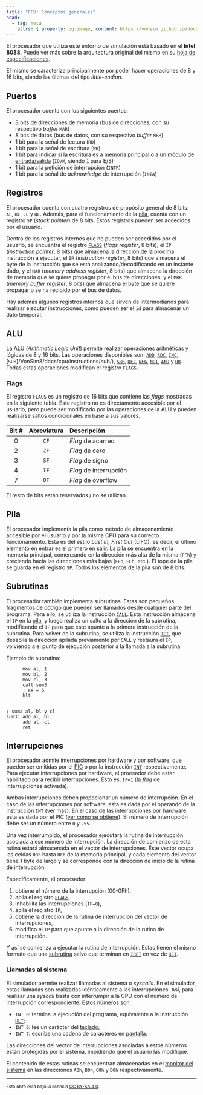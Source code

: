 ```yaml
---
title: "CPU: Conceptos generales"
head:
  - tag: meta
    attrs: { property: og:image, content: https://vonsim.github.io/docs/og/cpu.png }
---
```


El procesador que utiliza este entorno de simulación está basado en el **Intel 8088**. Puede ver más sobre la arquitectura original del mismo en su [hoja de especificaciones](https://www.ceibo.com/eng/datasheets/Intel-8088-Data-Sheet.pdf).

El mismo se caracteriza principalmente por poder hacer operaciones de 8 y 16 bits, siendo las últimas del tipo _little-endian_.

## Puertos

El procesador cuenta con los siguientes puertos:

- 8 bits de direcciones de memoria (bus de direcciones, con su respectivo _buffer_ `MAR`)
- 8 bits de datos (bus de datos, con su respectivo _buffer_ `MBR`)
- 1 bit para la señal de lectura (`RD`)
- 1 bit para la señal de escritura (`WR`)
- 1 bit para indicar si la escritura es a [memoria principal](/VonSim8/docs/memory/) o a un módulo de [entrada/salida](/VonSim8/docs/io/modules/) (`IO/M`, siendo `1` para E/S)
- 1 bit para la petición de interrupción (`INTR`)
- 1 bit para la señal de _acknowledge_ de interrupción (`INTA`)

## Registros

El procesador cuenta con cuatro registros de propósito general de 8 bits: `AL`, `BL`, `CL` y `DL`. Además, para el funcionamiento de la [pila](#pila), cuenta con un registro `SP` (_stack pointer_) de 8 bits. Estos registros pueden ser accedidos por el usuario.

Dentro de los registros internos que no pueden ser accedidos por el usuario, se encuentra el registro [`FLAGS`](#flags) (_flags register_, 8 bits), el `IP` (_instruction pointer_, 8 bits) que almacena la dirección de la próxima instrucción a ejecutar, el `IR` (_instruction register_, 8 bits) que almacena el byte de la instrucción que se está analizando/decodificando en un instante dado, y el `MAR` (_memory address register_, 8 bits) que almacena la dirección de memoria que se quiere propagar por el bus de direcciones, y el `MBR` (_memory buffer register_, 8 bits) que almacena el byte que se quiere propagar o se ha recibido por el bus de datos.

Hay además algunos registros internos que sirven de intermediarios para realizar ejecutar instrucciones, como pueden ser el `id` para almacenar un dato temporal.

## ALU

La ALU (_Arithmetic Logic Unit_) permite realizar operaciones aritméticas y lógicas de 8 y 16 bits. Las operaciones disponibles son: [`ADD`](/VonSim8/VonSim8/docs/cpu/instructions/add/), [`ADC`](/VonSim8/docs/cpu/instructions/adc/), [`INC`](/VonSim8/docs/cpu/instructions/inc/), [`SUB`]/VonSim8/docs/cpu/instructions/sub/), [`SBB`](/VonSim8/docs/cpu/instructions/sbb/), [`DEC`](/VonSim8/docs/cpu/instructions/dec/), [`NEG`](/VonSim8/docs/cpu/instructions/neg/), [`NOT`](/VonSim8/docs/cpu/instructions/not/), [`AND`](/VonSim8/docs/cpu/instructions/and/) y [`OR`](/VonSim8/docs/cpu/instructions/or/). Todas estas operaciones modifican el registro `FLAGS`.

### Flags

El registro `FLAGS` es un registro de 16 bits que contiene las _flags_ mostradas en la siguiente tabla. Este registro no es directamente accesible por el usuario, pero puede ser modificado por las operaciones de la ALU y pueden realizarse saltos condicionales en base a sus valores.

| Bit # | Abreviatura | Descripción            |
| :---: | :---------: | :--------------------- |
|   0   |    `CF`     | _Flag_ de acarreo      |
|   2   |    `ZF`     | _Flag_ de cero         |
|   3   |    `SF`     | _Flag_ de signo        |
|   4   |    `IF`     | _Flag_ de interrupción |
|   7   |    `OF`     | _Flag_ de overflow     |

El resto de bits están reservados / no se utilizan.

## Pila

El procesador implementa la pila como método de almacenamiento accesible por el usuario y por la misma CPU para su correcto funcionamiento. Esta es del estilo _Last In, First Out_ (LIFO), es decir, el último elemento en entrar es el primero en salir. La pila se encuentra en la memoria principal, comenzando en la dirección más alta de la misma (`FFh`) y creciendo hacia las direcciones más bajas (`FEh`, `FCh`, etc.). El tope de la pila se guarda en el registro `SP`. Todos los elementos de la pila son de 8 bits.

## Subrutinas

El procesador también implementa subrutinas. Estas son pequeños fragmentos de código que pueden ser llamados desde cualquier parte del programa. Para ello, se utiliza la instrucción [`CALL`](/VonSim8/docs/cpu/instructions/call/). Esta instrucción almacena el `IP` en la [pila](#pila), y luego realiza un salto a la dirección de la subrutina, modificando el `IP` para que este apunte a la primera instrucción de la subrutina. Para volver de la subrutina, se utiliza la instrucción [`RET`](/VonSim8/docs/cpu/instructions/ret/), que desapila la dirección apilada previamente por `CALL` y restaura el `IP`, volviendo a el punto de ejecución posterior a la llamada a la subrutina.

Ejemplo de subrutina:

```vonsim
      mov al, 1
      mov bl, 2
      mov cl, 3
      call sum3
      ; ax = 6
      hlt


; suma al, bl y cl
sum3: add al, bl
      add al, cl
      ret

```

## Interrupciones

El procesador admite interrupciones por hardware y por software, que pueden ser emitidas por el [PIC](/VonSim8/docs/io/modules/pic/) o por la instrucción [`INT`](/VonSim8/docs/cpu/instructions/int/) respectivamente. Para ejecutar interrupciones por hardware, el proesador debe estar habilitado para recibir interrupciones. Esto es, `IF=1` (la _flag_ de interrupciones activada).

Ambas interrupciones deben propocionar un número de interrupción. En el caso de las interrupciones por software, esta es dada por el operando de la instrucción `INT` ([ver más](/VonSim8/docs/cpu/instructions/int/)). En el caso de las interrupciones por hardware, esta es dada por el PIC ([ver cómo se obtiene](/VonSim8/docs/io/modules/pic/#funcionamiento)). El número de interrupción debe ser un número entre `0` y `255`.

Una vez interrumpido, el procesador ejecutará la rutina de interrupción asociada a ese número de interrupción. La dirección de comienzo de esta rutina estará almacenada en el vector de interrupciones. Este vector ocupa las celdas `00h` hasta `0Fh` de la memoria principal, y cada elemento del vector tiene 1 byte de largo y se corresponde con la dirección de inicio de la rutina de interrupción.

Específicamente, el procesador:

1. obtiene el número de la interrupción (00-0Fh),
2. apila el registro [`FLAGS`](#flags),
3. inhabilita las interrupciones (`IF=0`),
4. apila el registro `IP`,
5. obtiene la dirección de la rutina de interrupción del vector de interrupciones,
6. modifica el `IP` para que apunte a la dirección de la rutina de interrupción.

Y así se comienza a ejecutar la rutina de interrupción. Estas tienen el mismo formato que una [subrutina](#subrutinas) salvo que terminan en [`IRET`](/VonSim8/docs/cpu/instructions/iret/) en vez de [`RET`](/VonSim8/docs/cpu/instructions/ret/).

### Llamadas al sistema

El simulador permite realizar llamadas al sistema o _syscalls_. En el simulador, estas llamadas son realizadas idénticamente a las interrupciones. Así, para realizar una _syscall_ basta con interrumpir a la CPU con el número de interrupción correspondiente. Estos números son:

- `INT 0`: termina la ejecución del programa, equivalente a la instrucción [`HLT`](/VonSim8/docs/cpu/instructions/hlt/);
- `INT 6`: lee un carácter del [teclado](/VonSim8/docs/io/devices/keyboard/);
- `INT 7`: escribe una cadena de caracteres en [pantalla](/VonSim8/docs/io/devices/screen/).

Las direcciones del vector de interrupciones asociadas a estos números están protegidas por el sistema, impidiendo que el usuario las modifique.

El contenido de estas rutinas se encuentran almacenadas en el [monitor del sistema](/VonSim8/docs/memory/) en las direcciones `A0h`, `B0h`, `C0h` y `D0h` respectivamente.

---

<small>Esta obra está bajo la licencia <a target="_blank" rel="license noopener noreferrer" href="http://creativecommons.org/licenses/by-sa/4.0/">CC BY-SA 4.0</a>.</small>
